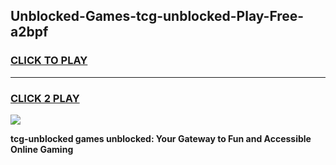 
## Unblocked-Games-tcg-unblocked-Play-Free-a2bpf
<h3>
<a href="https://premium76.site?title=tcg-unblocked&ref=18A1">CLICK TO PLAY</a></h3>
<hr>

<h3>
<a href="https://premium76.site?title=tcg-unblocked&ref=18A1">CLICK 2 PLAY</a>
  
</h3>

<a href="https://premium76.site?title=tcg-unblocked&ref=18A1"><img src="https://clearcache.store/games.png"></a>


**tcg-unblocked games unblocked: Your Gateway to Fun and Accessible Online Gaming**
